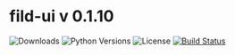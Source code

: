 # fild-ui v 0.1.10

![Downloads](https://img.shields.io/pypi/dm/fild-ui.svg?style=flat)
![Python Versions](https://img.shields.io/pypi/pyversions/fild-ui.svg?style=flat)
![License](https://img.shields.io/pypi/l/fild-ui.svg?version=latest)
[![Build Status](https://github.com/elenakulgavaya/fild-ui/workflows/Tests/badge.svg)](https://github.com/elenakulgavaya/fild-ui/actions)
